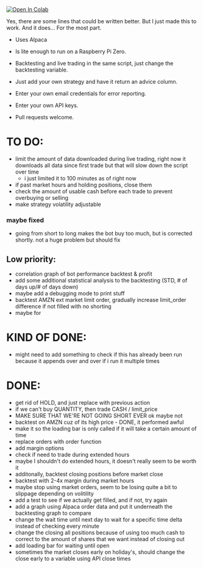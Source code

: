 [![Open In Colab](https://colab.research.google.com/assets/colab-badge.svg)](https://colab.research.google.com/gist/GrahamboJangles/8cbe716adeb7f091a1832dac9a86a4c9/forms-snippets.ipynb)

Yes, there are some lines that could be written better. But I just made this to work. And it does... For the most part.
- Uses Alpaca

- Is lite enough to run on a Raspberry Pi Zero.

- Backtesting and live trading in the same script, just change the backtesting variable.

- Just add your own strategy and have it return an advice column.

- Enter your own email credentials for error reporting.

- Enter your own API keys.

- Pull requests welcome.


# TO DO:
- limit the amount of data downloaded during live trading, right now it downloads all data since first trade but that will slow down the script over time
   - i just limited it to 100 minutes as of right now
- if past market hours and holding positions, close them
- check the amount of usable cash before each trade to prevent overbuying or selling
- make strategy volatility adjustable


### maybe fixed
- going from short to long makes the bot buy too much, but is corrected shortly. not a huge problem but should fix

## Low priority:
- correlation graph of bot performance backtest & profit
- add some additional statistical analysis to the backtesting (STD, # of days up/# of days down)
- maybe add a debugging mode to print stuff
- backtest AMZN ext market limit order, gradually increase limit_order difference if not filled with no shorting
- maybe for
 
# KIND OF DONE:
- might need to add something to check if this has already been run because it appends over and over if i run it multiple times
 
# DONE:
- get rid of HOLD, and just replace with previous action
- if we can't buy QUANTITY, then trade CASH / limit_price
- MAKE SURE THAT WE'RE NOT GOING SHORT EVER ok maybe not
- backtest on AMZN cuz of its high price - DONE, it performed awful
- make it so the loading bar is only called if it will take a certain amount of time
- replace orders with order function
- add margin options
- check if need to trade during extended hours
- maybe I shouldn't do extended hours, it doesn't really seem to be worth it
- additonally, backtest closing positions before market close
- backtest with 2-4x margin during market hours
- maybe stop using market orders, seem to be losing quite a bit to slippage depending on volitility
- add a test to see if we actually get filled, and if not, try again
- add a graph using Alpaca order data and put it underneath the backtesting graph to compare
- change the wait time until next day to wait for a specific time delta instead of checking every minute
- change the closing all positions because of using too much cash to correct to the amount of shares that we want instead of closing out
- add loading bar for waiting until open
- sometimes the market closes early on holiday's, should change the close early to a variable using API close times
